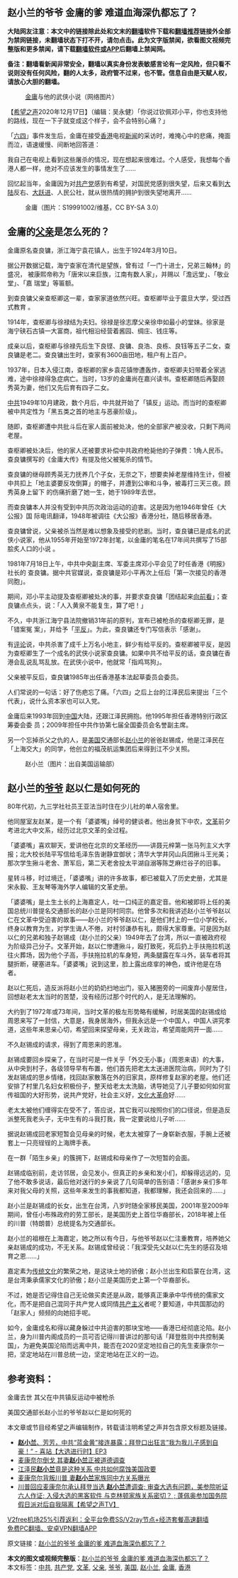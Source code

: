  <h2>赵小兰的爷爷 金庸的爹 难道血海深仇都忘了？</h2> <p class="notice"><b>大陆网友注意：本文中的链接除此处和文末的<a href="https://github.com/bannedbook/fanqiang" >翻墙</a>软件下载和<a href="https://github.com/killgcd/justmysocks/blob/master/README.md">翻墙推荐</a>链接外全部为禁网链接，未翻墙状态下打不开，请勿点击。此为文字版禁闻，欲看图文视频完整版和更多禁闻，请下载<a href="https://github.com/bannedbook/fanqiang">翻墙软件或APP</a>后翻墙上禁闻网。</p><p>备注：翻墙看新闻非常安全，翻墙以真实身份发表敏感言论有一定风险，但只看不说则没有任何风险，翻的人太多，政府管不过来，也不管。信息自由是天赋人权，请放心大胆的翻墙。</b></p>  <div class="entry"> <figure><figcaption><a href="https://www.bannedbook.org/bnews/tag/%e9%87%91%e5%ba%b8/" class="st_tag internal_tag" rel="tag" title="标签 金庸 下的日志">金庸</a>与他的武侠小说（网络图片）</figcaption></figure> <p>【<span class='wp_keywordlink_affiliate'><a href="https://www.soundofhope.org" title="希望之声" target="_blank">希望之声</a></span>2020年12月17日】（编辑：吴永健）「你说过钦佩邓小平，你也支持他的路线，现在一下子就变成这个样子，会不会特别心痛？」</p> <p>「<span class='wp_keywordlink'><a href="https://www.bannedbook.org/forum2/topic2509.html" title="《中国六四真相》" target="_blank">六四</a></span>」事件发生后，金庸在接受<a href="https://www.bannedbook.org/bnews/tag/%e9%a6%99%e6%b8%af/" class="st_tag internal_tag" rel="tag" title="标签 香港 下的日志">香港</a>电视<span class='wp_keywordlink_affiliate'><a href="https://www.bannedbook.org/" title="新闻">新闻</a></span>的采访时，难掩心中的悲痛，掩面而泣，语速缓慢、间断地回答道：</p> <p>我自己在电视上看到这些屠杀的情况，现在想起来很难过。个人感受，我想每个香港人都一样，绝对不应该发生的事情发生了……</p> <p>回忆起当年，金庸因为对<a href="https://www.bannedbook.org/bnews/tag/%e5%85%b1%e4%ba%a7%e5%85%9a/" class="st_tag internal_tag" rel="tag" title="标签 共产党 下的日志">共产党</a>感到有希望，对国民党感到很失望，后来又看到<span class='wp_keywordlink_affiliate'><a href="https://www.bannedbook.org/" title="大陆" target="_blank">大陆</a></span>反右、<span class='wp_keywordlink'><a href="https://www.bannedbook.org/forum2/topic242.html" title="大跃进亲历记" target="_blank">大跃进</a></span>、人民公社，就从很热情的拥护到很失望地离开……</p> <figure><figcaption>金庸（图片：S19991002/维基，CC BY-SA 3.0）</figcaption></figure> <h2>金庸的<a href="https://www.bannedbook.org/bnews/tag/%E7%88%B6%E4%BA%B2/" class="st_tag internal_tag" rel="tag" title="标签 父亲 下的日志">父亲</a>是怎么死的？</h2> <p>金庸原名查良镛，浙江海宁袁花镇人，出生于1924年3月10日。</p> <p>据公开数据记载，海宁查家在清代是望族，曾有过「一门十进士，兄弟三翰林」的盛况， 被康熙帝称为「唐宋以来巨族，江南有数人家」，并赐以「澹远堂」、「敬业堂」、「嘉 瑞堂」等匾额。</p> <p>到查良镛父亲查枢卿这一辈，查家家道依然兴旺。查枢卿毕业于震旦大学，受过西式教育 。</p> <p>1914年，查枢卿与徐禄结为夫妇。徐禄是徐志摩父亲徐申如最小的堂妹。徐家是海宁硖石古镇一大富商，祖代相沿经营着酱园、绸庄、钱庄等。</p> <p>成亲以后，查枢卿与徐禄先后生下良铿、良镛、良浩、良栋、良钰等五子二女，查良镛是老二。查良镛出生时，查家有3600亩田地，租户有上百户。</p> <p>1937年，日本入侵江南，查枢卿的家乡袁花镇惨遭轰炸，查枢卿夫妇带着全家逃难，途中徐禄得急症病亡。当时，13岁的金庸尚在嘉兴读书。查枢卿随后再娶顾秀英为妻，他们又先后育有四子二女。</p> <p><a href="https://www.bannedbook.org/bnews/tag/%e4%b8%ad%e5%85%b1/" class="st_tag internal_tag" rel="tag" title="标签 中共 下的日志">中共</a>1949年10月建政，数个月后，中共就开始了「镇反」运动。而当时的查枢卿被中共定性为「黑五类之首的地主与恶豪阶级」。</p>  <p>随即，查枢卿遭中共批斗后在家人面前被处决，他的全部家产被没收，只剩下两间老屋。</p> <p>查枢卿被处决后，他的家人还被要求补偿中共政府枪毙他的子弹费：1角人民币。查良镛撰写的《金庸大传》有提及他父被冤杀的情节。</p> <p>查良镛的继母顾秀英无力抚养几个子女，无奈之下，想要卖掉老屋维持生计，但被中共扣上「地主婆要反攻倒算」的帽子，并遭到公审和斗争，被毒打三天三夜。顾秀英身上留下 的伤痛折磨了她一生，她于1989年去世。</p> <p>而查良镛本人并没有受到中共历次政治运动的迫害。这是因为他1946年曾任《大公报》国 际电讯翻译，1948年被调往《大公报》香港分社，随后移居香港。</p> <p>查良镛曾说，父亲被杀当然是难以想象及接受的悲剧。当时，查良镛已是成名的武侠小说家，他从1955年开始至1972年封笔，以金庸的笔名在17年间共撰写了15部脍炙人口的小说 。</p> <p>1981年7月18日上午，中共中央副主席、军委主席邓小平会见了时任香港《明报》社长的 查良镛。据中共官媒说，查良镛是邓小平再次上任后「第一次接见的香港同胞」。</p> <p>期间，邓小平主动提及查枢卿被处决的事，并要求查良镛「团结起来<span class='wp_keywordlink'><a href="https://www.bannedbook.org/forum11/topic293.html" title="禁片：向前看的障眼法" target="_blank">向前看</a></span>」；查良镛点点头，说：「人入黄泉不能复生，算了吧！」</p> <p>不久，中共浙江海宁县法院撤销31年前的原判，宣布已被枪杀的查枢卿无罪，是「错案冤 案」，并给予「<span class='wp_keywordlink'><a href="https://www.bannedbook.org/forum11/topic332.html" title="禁片：平反的把戏" target="_blank">平反</a></span>」。为此，查良镛还专门写信表示「感谢」。</p> <p>有<span class='wp_keywordlink_affiliate'><a href="https://www.bannedbook.org/bnews/comments/" title="新闻评论" target="_blank">评论</a></span>说，中共杀害了成千上万名小地主，鲜少有给平反的。查枢卿被平反，是因为查枢卿生了一个成名的武侠小说家查良镛。如果中共不给平反的话，查良镛在香港会乱说乱骂乱放。在武侠小说中，他就常「指鸡骂狗」。</p> <p>父亲被平反后，查良镛1985年出任香港基本法起草委员会委员。</p> <p>人们常说的一句话：好了伤疤忘了痛。「六四」之后上台的江泽民后来提出「三个代表」，说什么资本家也可以入党。</p>  <p>金庸后来1993年回到<span class='wp_keywordlink_affiliate'><a href="https://www.bannedbook.org/" title="中国" target="_blank">中国</a></span>大陆，还跟江泽民拥抱。他1995年担任香港特别行政区筹委会委 员；2009年担任中共作协第七届全国委员会名誉副主席。</p> <p>另一个忘掉杀父之仇的人，是<a href="https://www.bannedbook.org/bnews/tag/%e7%be%8e%e5%9b%bd/" class="st_tag internal_tag" rel="tag" title="标签 美国 下的日志">美国</a>交通部长<a href="https://www.bannedbook.org/bnews/tag/%e8%b5%b5%e5%b0%8f%e5%85%b0/" class="st_tag internal_tag" rel="tag" title="标签 赵小兰 下的日志">赵小兰</a>的爸爸赵锡成，他是江泽民在「上海交大」的同学，他创立的福茂航运集团后来得到江不少关照。</p> <figure><figcaption>赵小兰（图片：出自美国运输部）</figcaption></figure> <h2>赵小兰的<a href="https://www.bannedbook.org/bnews/tag/%E7%88%B7%E7%88%B7/" class="st_tag internal_tag" rel="tag" title="标签 爷爷 下的日志">爷爷</a> 赵以仁是如何死的 </h2> <p>80年代初，九三学社社员王亚法当时住在少儿社的单人宿舍里。</p> <p>他同屋室友赵某，是一个有「婆婆嘴」绰号的健谈者。他出身贫下中农，<a href="https://www.bannedbook.org/bnews/tag/%e6%96%87%e9%9d%a9/" class="st_tag internal_tag" rel="tag" title="标签 文革 下的日志">文革</a>前夕考进北大中文系，经历过北京文革的全过程。</p> <p>「婆婆嘴」喜欢聊天，爱讲他在北京的文革经历——讲聂元梓第一张马列主义大字报；北大校长陆平写信给毛泽东告谢静宜御状；清华大学井冈山兵团揪斗王光美；那次学生揪斗老舍、萧军后，第二天老舍投太平湖自溺等陈芝麻烂谷子的旧事。</p> <p>星转斗移，时过境迁，「婆婆嘴」讲的许多故事，都已被载入了历史史册，尤其是宋永毅、王友琴等海外学人编辑的文革史册。</p> <p>「婆婆嘴」是土生土长的上海嘉定人，吐一口纯正的嘉定音。他和被即将上任的美国总统川普提名交通部长的赵小兰是同村同宗。他曾多次和我讲述赵小兰爷爷赵以仁在文革中受迫害的故事——赵小兰的爷爷赵以仁，是他们村上的一位小学校长，终身以教育为生，对学生诲人不倦，对村邻谦恭有礼，颇得大家尊重。可是因为赵以仁的兄弟和独子赵锡成（赵小兰的父亲）1949年去了台湾，所以一直被政府视为阶级异己分子。文革开始，赵以仁惨遭揪斗，殴打致死，死后扔上手扶拖拉机送往火葬场，因为他个子高，手扶拖拉机的车身短，两条腿露在车斗外，装车者将其腿折断，硬塞进车。「婆婆嘴」说到这里，脸上露出痉挛的神色，或许他是在场者。</p> <p>赵以仁死后，造反派将赵小兰的奶奶扫地出门，驱入猪圈旁的一间废弃小屋居住，回想赵老太太当时的苦楚，没有经历过那个时代的人，是无法理解的。</p> <p>大约到了1972年或73年间，当时文革的极左形势略有缓解，时居美国的赵锡成给周恩来写了一封信，大意是，我身居海外，但我永远是一个中国人，中国人讲究孝道，这些年来思亲心切，希望回来探望母亲，无关政治，希望周能网开一面……</p> <p>不久赵锡成的请求，得到了周恩来的恩准。</p> <p>赵锡成要回乡探亲了，在当时可是一件关乎「外交无小事」（周恩来语）的大事，从中央到村子，各级领导早有布置，他们首先把老太太送进医院治病，同时为了引发赵锡成的思乡情绪，找回赵家散落在外的旧家具，原样修复赵家的老屋。他们还安排了村里几名妇女积极份子，整天给老太太洗脑，诱导她见了儿子要如何如何宣传祖国的大好形势，说共产党好，社会主义好，<span class='wp_keywordlink'><a href="https://www.bannedbook.org/forum2/topic973.html" title="《文化大革命：历史真相和集体记忆》" target="_blank">文化大革命</a></span>好……</p>  <p>老太太被他们缠得实在受不了，答应说，其它我可以按照你们的口径说，但是造反派整死我老头子，无中生有的斗我打我，我一定要说给儿子听……</p> <p>据说赵锡成回老家短暂会见母亲的时候，老太太被穿了一身崭新衣服，手腕上还被套上一只亮锃锃的上海牌手表。</p> <p>在一群「陌生乡亲」的簇拥下，赵锡成和母亲作了一次短暂的会面。</p> <p>赵锡成临别前，走访邻居，会见发小，但真正的乡亲和发小们，却躲得远远的，见了他不敢多说话，最后他对送行的乡亲说了几句简单的告别语：「感谢乡亲们多年来对我父母的关照，这些年来发生的事我都知道，我都理解，我还会回来的……」</p> <p>赵小兰是赵锡成的长女，出生在台湾，八岁时随全家移民美国，2001年至2009年期间，曾任小布殊政府的劳工部长，是美国历史上首位华裔部长，2018年被上任的川普（特朗普）总统提名为交通部长。</p> <p>赵小兰的祖根在上海嘉定，她之所以有今日，与他爷爷赵以仁注重教育，培养她父亲赵锡成的成功，不无关系。赵锡成曾经说：「我深受先父赵以仁先生的感召及培育之恩……」 </p> <p>嘉定素为<span class='wp_keywordlink_affiliate'><a href="https://www.bannedbook.org/bnews/tculture/" title="传统文化" target="_blank">传统文化</a></span>的繁荣之地，是这块土地的骄傲；赵小兰出生和启蒙在台湾，这是台湾秉承儒家文化的骄傲；赵小兰是美国历史上第一个华裔部长。</p> <p>不过，她是否记得住自己无论做买卖还是从政，能够真正秉承中华传统的儒家文化，而不是把自己混同于共产党人或同情<span class='wp_keywordlink'><a href="https://www.bannedbook.org/forum2/topic6177.html" title="《共产主义的终极目的》" target="_blank">共产主义</a></span>者呢？要知道，中共国那边的「赵家人」频频的向她招手呢。</p> <p>如今，金庸成名和得以藏身躲过中共迫害的那块宝地——香港已经彻底沦陷。赵小兰，身为川普内阁成员的一员可否记得川普讲过的那句话「拜登胜则中共控制美国」，为避免美国沦陷而远离中共，能否在2020坚定地拉自己的先生麦康奈尔一把，坚定地站在川普总统一边，坚定地站在正义的一边。</p> <h2>参考资料：</h2> <p>金庸去世 其父在中共镇反运动中被枪杀</p> <p>美国交通部长赵小兰的爷爷赵以仁是如何死的</p>  <p></p> <p>本文章或节目经希望之声编辑制作，转载请注明希望之声并包含原文标题及链接。</p> <ul class='op-related-articles' title='相关阅读'> <li><a href='https://www.bannedbook.org/bnews/bannedvideo/20201218/1450147.html' target='_blank'><b>赵小兰</b>、芳芳，中共“蓝金黄”接连暴露；拜登口出狂言”我为我儿子感到自豪！“ - 喜站【大选进行时】EP3</a></li> <li><a href='https://www.bannedbook.org/bnews/comments/20201218/1450100.html' target='_blank'>麦康奈尔倒戈 其妻<b>赵小兰</b>正被道德调查</a></li> <li><a href='https://www.bannedbook.org/bnews/cnnews/20201218/1450090.html' target='_blank'>江泽民<b>赵小兰</b>竟是这种关系 中共如何腐蚀美国政要</a></li> <li><a href='https://www.bannedbook.org/bnews/cbnews/20201217/1449568.html' target='_blank'>麦康奈尔背叛川普 妻<b>赵小兰</b>家族同中方关系曝光</a></li> <li><a href='https://www.bannedbook.org/bnews/cbnews/20201217/1449551.html' target='_blank'>川普回应麦康奈尔承认拜登当选 <b>赵小兰</b>遭调查; 审查大选有问题，美参院听证 六人作证;  入侵大选的黑客软件 与克林顿家族关系密切？ ; 蓬佩奥参加国务院假日派对后自我隔离【希望之声TV】</a></li> </ul> <p class="texttj"> <a href="https://www.bannedbook.org/forum23/topic22702.html" target="_blank">V2free机场25%引荐返利：全平台免费SS/V2ray节点+经济套餐高速翻墙</a><br/> <a href="https://github.com/bannedbook/fanqiang/wiki/%E7%A6%81%E9%97%BB%E7%BD%91%E5%AE%89%E5%8D%93%E7%BF%BB%E5%A2%99%E6%96%B0%E9%97%BBAPP" target="_blank">免费PC翻墙、安卓VPN翻墙APP</a></p><p>原文链接：<a class="src_link"  href="https://www.soundofhope.org/post/454546" target="_blank">赵小兰的爷爷 金庸的爹 难道血海深仇都忘了？</a></p><a name='sharetosocial'></a>       <div><b>本文的图文或视频完整版</b>：<a href='https://www.bannedbook.org/bnews/comments/20201218/1450149.html'>赵小兰的爷爷 金庸的爹 难道血海深仇都忘了？</a></div>  </div><!--END ENTRY--> <div class="postfooter"> <div>本文标签：<a href="https://www.bannedbook.org/bnews/tag/%e4%b8%ad%e5%85%b1/" rel="tag">中共</a>, <a href="https://www.bannedbook.org/bnews/tag/%e5%85%b1%e4%ba%a7%e5%85%9a/" rel="tag">共产党</a>, <a href="https://www.bannedbook.org/bnews/tag/%e6%96%87%e9%9d%a9/" rel="tag">文革</a>, <a href="https://www.bannedbook.org/bnews/tag/%E7%88%B6%E4%BA%B2/" rel="tag">父亲</a>, <a href="https://www.bannedbook.org/bnews/tag/%E7%88%B7%E7%88%B7/" rel="tag">爷爷</a>, <a href="https://www.bannedbook.org/bnews/tag/%e7%be%8e%e5%9b%bd/" rel="tag">美国</a>, <a href="https://www.bannedbook.org/bnews/tag/%e8%b5%b5%e5%b0%8f%e5%85%b0/" rel="tag">赵小兰</a>, <a href="https://www.bannedbook.org/bnews/tag/%e9%87%91%e5%ba%b8/" rel="tag">金庸</a>, <a href="https://www.bannedbook.org/bnews/tag/%e9%a6%99%e6%b8%af/" rel="tag">香港</a></div>  </div><!--END POSTFOOTER--> 